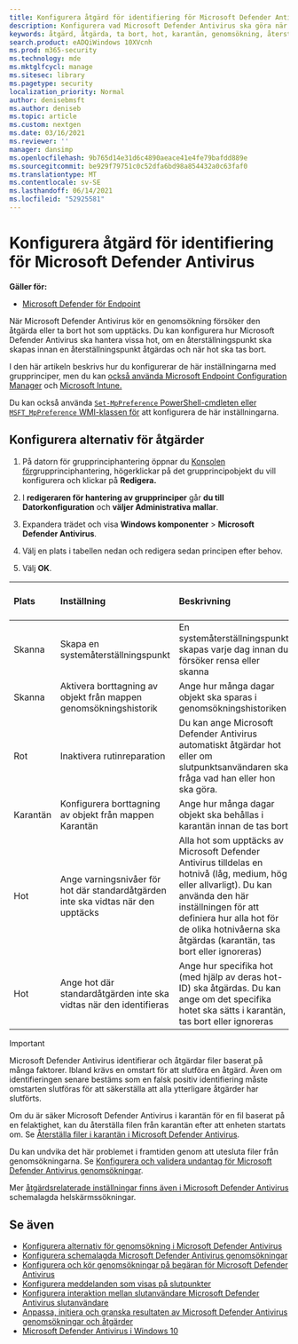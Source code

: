 ```yaml
---
title: Konfigurera åtgärd för identifiering för Microsoft Defender Antivirus
description: Konfigurera vad Microsoft Defender Antivirus ska göra när den upptäcker ett hot och hur länge filer i karantän ska behållas i karantänmappen
keywords: åtgärd, åtgärda, ta bort, hot, karantän, genomsökning, återställning
search.product: eADQiWindows 10XVcnh
ms.prod: m365-security
ms.technology: mde
ms.mktglfcycl: manage
ms.sitesec: library
ms.pagetype: security
localization_priority: Normal
author: denisebmsft
ms.author: deniseb
ms.topic: article
ms.custom: nextgen
ms.date: 03/16/2021
ms.reviewer: ''
manager: dansimp
ms.openlocfilehash: 9b765d14e31d6c4890aeace41e4fe79bafdd889e
ms.sourcegitcommit: be929f79751c0c52dfa6bd98a854432a0c63faf0
ms.translationtype: MT
ms.contentlocale: sv-SE
ms.lasthandoff: 06/14/2021
ms.locfileid: "52925581"
---
```

# <a name="configure-remediation-for-microsoft-defender-antivirus-detections"></a>Konfigurera åtgärd för identifiering för Microsoft Defender Antivirus


**Gäller för:**

- [Microsoft Defender för Endpoint](/microsoft-365/security/defender-endpoint/)

När Microsoft Defender Antivirus kör en genomsökning försöker den åtgärda eller ta bort hot som upptäcks. Du kan konfigurera hur Microsoft Defender Antivirus ska hantera vissa hot, om en återställningspunkt ska skapas innan en återställningspunkt åtgärdas och när hot ska tas bort.

I den här artikeln beskrivs hur du konfigurerar de här inställningarna med grupprinciper, men du kan [också använda Microsoft Endpoint Configuration Manager](/configmgr/protect/deploy-use/endpoint-antimalware-policies#threat-overrides-settings) och [Microsoft Intune.](/intune/device-restrictions-configure) 

Du kan också använda [ `Set-MpPreference` PowerShell-cmdleten eller](/powershell/module/defender/set-mppreference) [ `MSFT_MpPreference` WMI-klassen för](/previous-versions/windows/desktop/defender/windows-defender-wmiv2-apis-portal) att konfigurera de här inställningarna.

## <a name="configure-remediation-options"></a>Konfigurera alternativ för åtgärder

1. På datorn för grupprinciphantering öppnar du [Konsolen för](/previous-versions/windows/it-pro/windows-server-2008-R2-and-2008/cc731212(v=ws.11))grupprinciphantering, högerklickar på det grupprincipobjekt du vill konfigurera och klickar på **Redigera.**

2. I **redigeraren för hantering av grupprinciper** går **du till Datorkonfiguration** och **väljer Administrativa mallar**.

3. Expandera trädet och visa **Windows komponenter**  >  **Microsoft Defender Antivirus**. 

4. Välj en plats i tabellen nedan och redigera sedan principen efter behov. 

5. Välj **OK**.

|Plats | Inställning | Beskrivning | Standardinställning (om den inte konfigurerats) |
|:---|:---|:---|:---|
|Skanna | Skapa en systemåterställningspunkt | En systemåterställningspunkt skapas varje dag innan du försöker rensa eller skanna | Inaktiverad|
|Skanna | Aktivera borttagning av objekt från mappen genomsökningshistorik | Ange hur många dagar objekt ska sparas i genomsökningshistoriken | 30 dagar |
|Rot | Inaktivera rutinreparation | Du kan ange Microsoft Defender Antivirus automatiskt åtgärdar hot eller om slutpunktsanvändaren ska fråga vad han eller hon ska göra. | Inaktiverad (hot åtgärdas automatiskt) |
|Karantän | Konfigurera borttagning av objekt från mappen Karantän | Ange hur många dagar objekt ska behållas i karantän innan de tas bort | 90 dagar |
|Hot | Ange varningsnivåer för hot där standardåtgärden inte ska vidtas när den upptäcks | Alla hot som upptäcks av Microsoft Defender Antivirus tilldelas en hotnivå (låg, medium, hög eller allvarligt). Du kan använda den här inställningen för att definiera hur alla hot för de olika hotnivåerna ska åtgärdas (karantän, tas bort eller ignoreras) | Ej tillämpligt |
|Hot | Ange hot där standardåtgärden inte ska vidtas när den identifieras | Ange hur specifika hot (med hjälp av deras hot-ID) ska åtgärdas. Du kan ange om det specifika hotet ska sätts i karantän, tas bort eller ignoreras | Ej tillämpligt |

> [!IMPORTANT]
> Microsoft Defender Antivirus identifierar och åtgärdar filer baserat på många faktorer. Ibland krävs en omstart för att slutföra en åtgärd. Även om identifieringen senare bestäms som en falsk positiv identifiering måste omstarten slutföras för att säkerställa att alla ytterligare åtgärder har slutförts.
>
> Om du är säker Microsoft Defender Antivirus i karantän för en fil baserat på en felaktighet, kan du återställa filen från karantän efter att enheten startats om. Se [Återställa filer i karantän i Microsoft Defender Antivirus](restore-quarantined-files-microsoft-defender-antivirus.md).
> 
> Du kan undvika det här problemet i framtiden genom att utesluta filer från genomsökningarna. Se [Konfigurera och validera undantag för Microsoft Defender Antivirus genomsökningar](configure-exclusions-microsoft-defender-antivirus.md).

Mer [åtgärdsrelaterade inställningar finns även i Microsoft Defender Antivirus](scheduled-catch-up-scans-microsoft-defender-antivirus.md#remed) schemalagda helskärmssökningar.

## <a name="see-also"></a>Se även

- [Konfigurera alternativ för genomsökning i Microsoft Defender Antivirus](configure-advanced-scan-types-microsoft-defender-antivirus.md)
- [Konfigurera schemalagda Microsoft Defender Antivirus genomsökningar](scheduled-catch-up-scans-microsoft-defender-antivirus.md)
- [Konfigurera och kör genomsökningar på begäran för Microsoft Defender Antivirus](run-scan-microsoft-defender-antivirus.md)
- [Konfigurera meddelanden som visas på slutpunkter](configure-notifications-microsoft-defender-antivirus.md)
- [Konfigurera interaktion mellan slutanvändare Microsoft Defender Antivirus slutanvändare](configure-end-user-interaction-microsoft-defender-antivirus.md)
- [Anpassa, initiera och granska resultaten av Microsoft Defender Antivirus genomsökningar och åtgärder](customize-run-review-remediate-scans-microsoft-defender-antivirus.md)
- [Microsoft Defender Antivirus i Windows 10](microsoft-defender-antivirus-in-windows-10.md)
